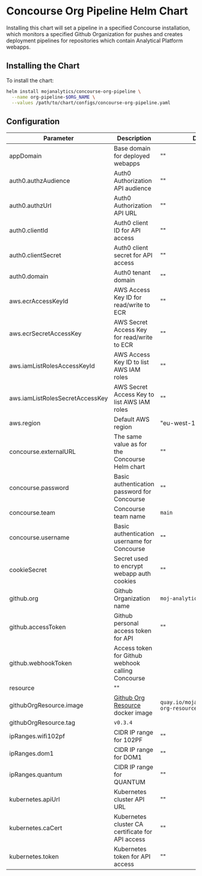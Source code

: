 # Concourse Org Pipeline Helm Chart

Installing this chart will set a pipeline in a specified Concourse installation,
which monitors a specified Github Organization for pushes and creates deployment
pipelines for repositories which contain Analytical Platform webapps.


## Installing the Chart

To install the chart:

```bash
helm install mojanalytics/concourse-org-pipeline \
  --name org-pipeline-$ORG_NAME \
  --values /path/to/chart/configs/concourse-org-pipeline.yaml
```

## Configuration

| Parameter  | Description     | Default |
| ---------- | --------------- | ------- |
| appDomain | Base domain for deployed webapps | "" |
| auth0.authzAudience | Auth0 Authorization API audience | "" |
| auth0.authzUrl | Auth0 Authorization API URL | "" |
| auth0.clientId | Auth0 client ID for API access | "" |
| auth0.clientSecret | Auth0 client secret for API access | "" |
| auth0.domain | Auth0 tenant domain | "" |
| aws.ecrAccessKeyId | AWS Access Key ID for read/write to ECR | "" |
| aws.ecrSecretAccessKey | AWS Secret Access Key for read/write to ECR | "" |
| aws.iamListRolesAccessKeyId | AWS Access Key ID to list AWS IAM roles | "" |
| aws.iamListRolesSecretAccessKey | AWS Secret Access Key to list AWS IAM roles | "" |
| aws.region | Default AWS region | "eu-west-1" |
| concourse.externalURL | The same value as for the Concourse Helm chart | "" |
| concourse.password | Basic authentication password for Concourse | "" |
| concourse.team | Concourse team name | `main` |
| concourse.username | Basic authentication username for Concourse | "" |
| cookieSecret | Secret used to encrypt webapp auth cookies | "" |
| github.org | Github Organization name | `moj-analytical-services` |
| github.accessToken | Github personal access token for API | "" |
| github.webhookToken | Access token for Github webhook calling Concourse
resource | "" |
| githubOrgResource.image | [Github Org Resource](https://github.com/ministryofjustice/analytics-platform-concourse-github-org-resource) docker image | `quay.io/mojanalytics/github-org-resource` |
| githubOrgResource.tag | `v0.3.4` |
| ipRanges.wifi102pf | CIDR IP range for 102PF | "" |
| ipRanges.dom1 | CIDR IP range for DOM1 | "" |
| ipRanges.quantum | CIDR IP range for QUANTUM | "" |
| kubernetes.apiUrl | Kubernetes cluster API URL | "" |
| kubernetes.caCert | Kubernetes cluster CA certificate for API access | "" |
| kubernetes.token | Kubernetes token for API access | "" |
